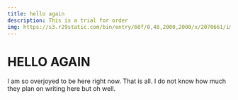 ```yaml
---
title: hello again
description: This is a trial for order
img: https://s3.r29static.com/bin/entry/60f/0,48,2000,2000/x/2070661/image.png
---
```


# HELLO AGAIN

I am so overjoyed to be here right now. That is all. I do not know how much they plan on writing here but oh well.
